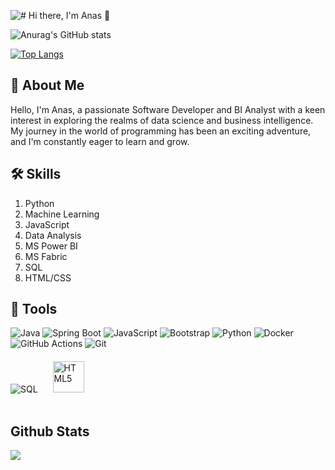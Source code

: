 ![ # Hi there, I'm Anas 👋](https://github.com/anasm20/anasm20/assets/112882511/2bd71b9c-1950-4a5c-9c05-783526ac9649)

![Anurag's GitHub stats](https://github-readme-stats.vercel.app/api?username=anasm20&theme=vision-friendly-dark&show_icons=true)

[![Top Langs](https://github-readme-stats.vercel.app/api/top-langs/?username=anasm20&layout=pie)](https://github.com/anasm20)

## 🚀 About Me
Hello, I'm Anas, a passionate Software Developer and BI Analyst with a keen interest in exploring the realms of data science and business intelligence. My journey in the world of programming has been an exciting adventure, and I'm constantly eager to learn and grow. 


## 🛠 Skills
1. Python
2. Machine Learning
3. JavaScript
4. Data Analysis
5. MS Power BI
6. MS Fabric
7. SQL
8. HTML/CSS

## 🔧 Tools

![Java](https://img.icons8.com/color/48/000000/java-coffee-cup-logo.png) 
![Spring Boot](https://img.icons8.com/color/48/000000/spring-logo.png) 
![JavaScript](https://img.icons8.com/color/48/000000/javascript.png)
![Bootstrap](https://img.icons8.com/color/48/000000/bootstrap.png)
![Python](https://img.icons8.com/color/48/000000/python.png)
![Docker](https://img.icons8.com/color/48/000000/docker.png)
![GitHub Actions](https://img.icons8.com/color/48/000000/github.png)
![Git](https://img.icons8.com/color/48/000000/git.png)   
![SQL](https://img.icons8.com/color/48/000000/sql.png) 
<a href="https://en.wikipedia.org/wiki/HTML5" target="_blank"><img style="margin: 20px" src="https://profilinator.rishav.dev/skills-assets/html5-original-wordmark.svg" alt="HTML5" height="50" /></a>


## Github Stats  
<div align="center">
<img src="https://komarev.com/ghpvc/?username=anasm20&&style=flat-square" align="left" />
</div>  

<br />
